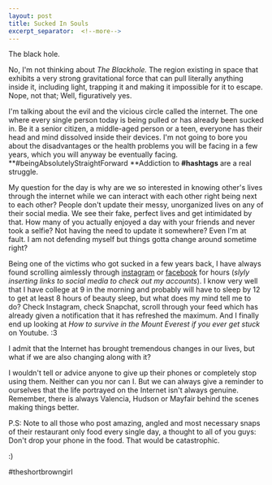 ```yaml
---
layout: post
title: Sucked In Souls
excerpt_separator:  <!--more-->
---
```




The black hole. 

No, I'm not thinking about *The Blackhole.* The region existing in space that exhibits a very strong gravitational force that can pull literally anything inside it, including light, trapping it and making it impossible for it to escape. Nope, not that; Well, figuratively yes. 

I'm talking about the evil and the vicious circle called the internet. The one where every single person today is being pulled or has already been sucked in. Be it a senior citizen, a middle-aged person or a teen, everyone has their head and mind dissolved inside their devices. I'm not going to bore you about the disadvantages or the health problems you will be facing in a few years, which you will anyway be eventually facing. **#beingAbsolutelyStraightForward **Addiction to **#hashtags** are a real struggle.

My question for the day is why are we so interested in knowing other's lives through the internet while we can interact with each other right being next to each other? People don't update their messy, unorganized lives on any of their social media. We see their fake, perfect lives and get intimidated by that. How many of you actually enjoyed a day with your friends and never took a selfie? Not having the need to update it somewhere? Even I'm at fault. I am not defending myself but things gotta change around sometime right?

Being one of the victims who got sucked in a few years back, I have always found scrolling aimlessly through [instagram](https://instagram.com/theshortbrowngirl) or [facebook](https://fb.com/fairie.fanatic) for hours (_slyly inserting links to social media to check out my accounts_).  I know very well that I have college at 9 in the morning and probably will have to sleep by 12 to get at least 8 hours of beauty sleep, but what does my mind tell me to do? Check Instagram, check Snapchat, scroll through your feed which has already given a notification that it has refreshed the maximum. And I finally end up looking at _How to survive in the Mount Everest if you ever get stuck_ on Youtube. :3 

I admit that the Internet has brought tremendous changes in our lives, but what if we are also changing along with it? 

I wouldn't tell or advice anyone to give up their phones or completely stop using them. Neither can you nor can I. But we can always give a reminder to ourselves that the life portrayed on the Internet isn't always genuine. Remember, there is always Valencia, Hudson or Mayfair behind the scenes making things better.  

P.S: Note to all those who post amazing, angled and most necessary snaps of their restaurant only food every single day, a thought to all of you guys: Don't drop your phone in the food. That would be catastrophic.

:)

 #theshortbrowngirl